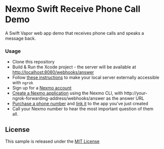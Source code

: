 # Nexmo Swift Receive Phone Call Demo

A Swift Vapor web app demo that receives phone calls and speaks a message back.

### Usage

* Clone this repository
* Build & Run the Xcode project - the server will be available at [http://localhost:8080/webhooks/answer](http://localhost:8080/webhooks/answer)
* Follow [these instructions](https://www.nexmo.com/blog/2017/07/04/local-development-nexmo-ngrok-tunnel-dr/) to make your local server externally accessible with `ngrok`
* Sign up for a [Nexmo account](https://dashboard.nexmo.com/sign-up)
* [Create a Nexmo application](https://github.com/Nexmo/nexmo-cli#applications) using the Nexmo CLI, with http://your-ngrok-forwarding-address/webhooks/answer as the answer URL
* [Purchase a phone number](https://github.com/Nexmo/nexmo-cli#numbers) and [link it](https://github.com/Nexmo/nexmo-cli#linking) to the app you've just created
* Call your Nexmo number to hear the most important question of them all.

## License

This sample is released under the [MIT License](LICENSE)
